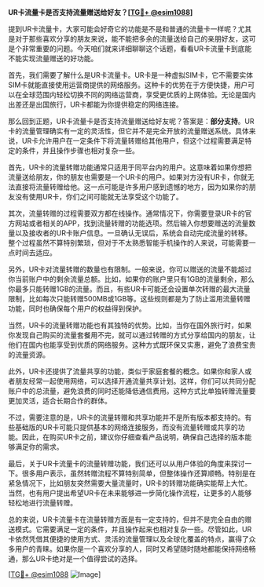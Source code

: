 **UR卡流量卡是否支持流量赠送给好友？[[TG💪+ @esim1088](https://t.me/s/esim1088)]**

提到UR卡流量卡，大家可能会好奇它的功能是不是和普通的流量卡一样呢？尤其是对于那些喜欢分享的朋友来说，能不能把多余的流量送给自己的亲朋好友，这可是个非常重要的问题。今天咱们就来详细聊聊这个话题，看看UR卡流量卡到底能不能实现流量赠送的好功能。

首先，我们需要了解什么是UR卡流量卡。UR卡是一种虚拟SIM卡，它不需要实体SIM卡就能直接使用运营商提供的网络服务。这种卡的优势在于方便快捷，用户可以在全球范围内轻松切换不同的网络运营商，享受更优质的上网体验。无论是国内出差还是出国旅行，UR卡都能为你提供稳定的网络连接。

那么回到正题，UR卡流量卡是否支持流量赠送给好友呢？答案是：**部分支持**。UR卡的流量管理确实有一定的灵活性，但它并不是完全开放的流量赠送系统。具体来说，UR卡允许用户在一定条件下将流量转赠给其他用户，但这个过程需要满足特定的条件，并且操作步骤也相对复杂一些。

首先，UR卡的流量转赠功能通常只适用于同平台内的用户。这意味着如果你想把流量送给朋友，你的朋友也需要是一个UR卡的用户。如果对方没有UR卡，你就无法直接将流量转赠给他。这一点可能是许多用户感到遗憾的地方，因为如果你的朋友没有使用UR卡，你们之间可能就无法享受这个功能了。

其次，流量转赠的过程需要双方都在线操作。通常情况下，你需要登录UR卡的官方网站或者相关的APP，找到流量转赠的功能选项。然后输入你想要赠送的流量数量以及接收者的UR卡账户信息。一旦确认无误后，系统会自动完成流量的转移。整个过程虽然不算特别繁琐，但对于不太熟悉智能手机操作的人来说，可能需要一点时间去适应。

另外，UR卡对流量转赠的数量也有限制。一般来说，你可以赠送的流量不能超过你当前账户中的剩余流量总额。比如，如果你的账户里只有1GB的流量剩余，那么你最多只能转赠1GB的流量。而且，有些UR卡可能还会设置单次转赠的最大流量限制，比如每次只能转赠500MB或1GB等。这些规则都是为了防止滥用流量转赠功能，同时也确保每个用户的权益得到保护。

当然，UR卡的流量转赠功能也有其独特的优势。比如，当你在国外旅行时，如果你发现自己购买的流量套餐用不完，就可以通过转赠的方式分享给国内的朋友，让他们在国内也能享受到优质的网络服务。这种方式既环保又实惠，避免了浪费宝贵的流量资源。

此外，UR卡还提供了流量共享的功能，类似于家庭套餐的概念。如果你和家人或者朋友经常一起使用网络，可以选择开通流量共享计划。这样，你们可以共同分配账户中的总流量，避免浪费的同时还能降低通信费用。这种方式比单独转赠流量要更加灵活，适合长期合作的群体。

不过，需要注意的是，UR卡的流量转赠和共享功能并不是所有版本都支持的。有些基础版的UR卡可能只提供基本的网络连接服务，而没有流量转赠或共享的功能。因此，在购买UR卡之前，建议你仔细查看产品说明，确保自己选择的版本能够满足你的需求。

最后，关于UR卡流量卡的流量转赠功能，我们还可以从用户体验的角度来探讨一下。很多用户表示，虽然转赠流程不算特别简单，但整体操作还算顺畅。特别是在紧急情况下，比如朋友突然需要大量流量时，UR卡的转赠功能确实能帮上大忙。当然，也有用户提出希望UR卡在未来能够进一步简化操作流程，让更多的人能够轻松地进行流量转赠。

总的来说，UR卡流量卡在流量转赠方面是有一定支持的，但并不是完全自由的赠送模式。它需要满足一定的条件，并且操作起来也相对复杂一些。尽管如此，UR卡依然凭借其便捷的使用方式、灵活的流量管理以及全球化覆盖的特点，赢得了众多用户的青睐。如果你是一个喜欢分享的人，同时又希望随时随地都能保持网络畅通，那么UR卡绝对是一个值得尝试的选择。

[[TG💪+ @esim1088](https://t.me/s/esim1088) ![Image](https://i.postimg.cc/4NQfJmqS/Snipaste-2025-05-13-00-14-12.png)]